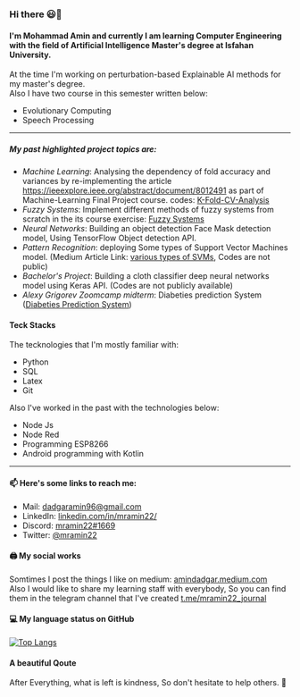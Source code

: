 ### Hi there 😃👋

<!--
**amindadgar/amindadgar** is a ✨ _special_ ✨ repository because its `README.md` (this file) appears on your GitHub profile.

Here are some ideas to get you started:

- 🔭 I’m currently working on ...
- 🌱 I’m currently learning ...
- 👯 I’m looking to collaborate on ...
- 🤔 I’m looking for help with ...
- 💬 Ask me about ...
- 📫 How to reach me: ...
- 😄 Pronouns: ...
- ⚡ Fun fact: ...
-->
#### I'm Mohammad Amin and currently I am learning Computer Engineering with the field of Artificial Intelligence Master's degree at Isfahan University.
At the time I'm working on perturbation-based Explainable AI methods for my master's degree. <br>
Also I have two course in this semester written below:
- Evolutionary Computing
- Speech Processing

***
##### My past highlighted project topics are:
- *Machine Learning*: Analysing the dependency of fold accuracy and variances by re-implementing the article https://ieeexplore.ieee.org/abstract/document/8012491 as part of Machine-Learning Final Project course. codes: [K-Fold-CV-Analysis](https://amindadgar.github.io/Dependency-Analysis-KFoldCrossValidation/)
- *Fuzzy Systems*: Implement different methods of fuzzy systems from scratch in the its course exercise: [Fuzzy Systems](https://github.com/amindadgar/Fuzzy-Systems)
- *Neural Networks*: Building an object detection Face Mask detection model, Using TensorFlow Object detection API.
- *Pattern Recognition*: deploying Some types of Support Vector Machines model. (Medium Article Link: [various types of SVMs](https://amindadgar.medium.com/various-types-of-support-vector-machines-in-machine-learning-3a09ca465850), Codes are not public)
- *Bachelor's Project*: Building a cloth classifier deep neural networks model using Keras API. (Codes are not publicly available)
- *Alexy Grigorev Zoomcamp midterm*: Diabeties prediction System ([Diabeties Prediction System](https://github.com/amindadgar/MLZoomcamp-MidTerm-Project)) 

#### Teck Stacks
The tecknologies that I'm mostly familiar with:
- Python
- SQL
- Latex
- Git


Also I've worked in the past with the technologies below:
- Node Js
- Node Red
- Programming ESP8266
- Android programming with Kotlin
***
#### 📫 Here's some links to reach me:
- Mail: dadgaramin96@gmail.com <br>
- LinkedIn: [linkedin.com/in/mramin22/](https://www.linkedin.com/in/mramin22/) <br>
- Discord: [mramin22#1669](https://discordapp.com/users/mramin22#1669) <br>
- Twitter: [@mramin22](https://twitter.com/mramin22) <br>


#### 🖨 My social works
Somtimes I post the things I like on medium: [amindadgar.medium.com](https://amindadgar.medium.com/) <br>
Also I would like to share my learning staff with everybody, So you can find them in the telegram channel that I've created [t.me/mramin22_journal](https://t.me/mramin22_journal)

#### 💻 My language status on GitHub
<!-- [![Anurag's github stats](https://github-readme-stats.vercel.app/api?username=amindadgar)](https://github.com/anuraghazra/github-readme-stats) -->
[![Top Langs](https://github-readme-stats.vercel.app/api/top-langs/?username=amindadgar&layout=compact)](https://github.com/anuraghazra/github-readme-stats)

#### A beautiful Qoute
After Everything, what is left is kindness, So don't hesitate to help others. :slightly_smiling_face:
